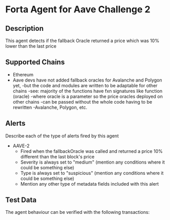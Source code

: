 # Forta Agent for Aave Challenge 2
## Description

This agent detects if the fallback Oracle returned a price which 
was 10% lower than the last price
## Supported Chains

- Ethereum
- Aave devs have not added fallback oracles for Avalanche and Polygon yet,
-but the code and modules are written to be adaptable for other chains
-see: majority of the functions have fxn signatures like function (oracle)
-where oracle is a parameter so the price oracles deployed on other chains
-can be passed without the whole code having to be rewritten
-Avalanche, Polygon, etc. 

## Alerts

Describe each of the type of alerts fired by this agent

- AAVE-2
  - Fired when the fallbackOracle was called and returned a price 10% different than the last block's price
  - Severity is always set to "medium" (mention any conditions where it could be something else)
  - Type is always set to "suspicious" (mention any conditions where it could be something else)
  - Mention any other type of metadata fields included with this alert

## Test Data

The agent behaviour can be verified with the following transactions:

